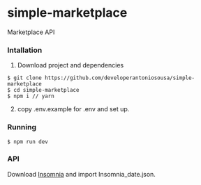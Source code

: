# simple-marketplace

Marketplace API

### Intallation

1. Download project and dependencies

```
$ git clone https://github.com/developerantoniosousa/simple-marketplace
$ cd simple-marketplace
$ npm i // yarn
```

2. copy .env.example for .env and set up.

### Running

```
$ npm run dev
```

### API

Download [Insomnia](https://insomnia.rest/) and import Insomnia_date.json.
